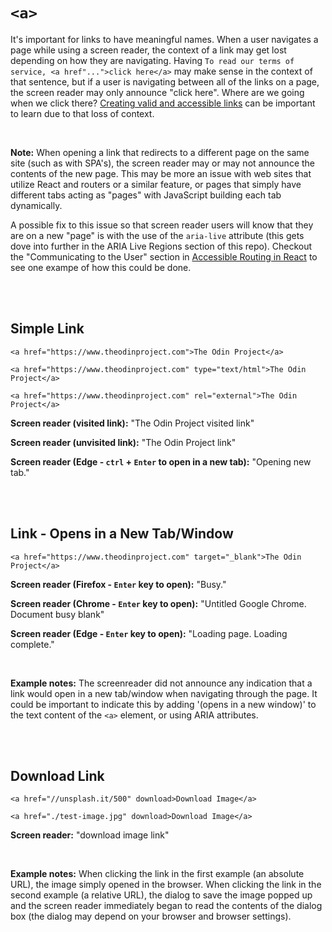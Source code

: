 # `<a>`

It's important for links to have meaningful names. When a user navigates a page while using a screen reader, the context of a link may get lost depending on how they are navigating. Having `To read our terms of service, <a href"...">click here</a>` may make sense in the context of that sentence, but if a user is navigating between all of the links on a page, the screen reader may only announce "click here". Where are we going when we click there? [Creating valid and accessible links](https://www.a11yproject.com/posts/2019-02-15-creating-valid-and-accessible-links/) can be important to learn due to that loss of context.

<br>

**Note:** When opening a link that redirects to a different page on the same site (such as with SPA's), the screen reader may or may not announce the contents of the new page. This may be more an issue with web sites that utilize React and routers or a similar feature, or pages that simply have different tabs acting as "pages" with JavaScript building each tab dynamically.

A possible fix to this issue so that screen reader users will know that they are on a new "page" is with the use of the `aria-live` attribute (this gets dove into further in the ARIA Live Regions section of this repo). Checkout the "Communicating to the User" section in [Accessible Routing in React](https://timwright.org/blog/2019/03/23/accessible-routing-in-react/) to see one exampe of how this could be done.

<br><br>

## Simple Link

    <a href="https://www.theodinproject.com">The Odin Project</a>

    <a href="https://www.theodinproject.com" type="text/html">The Odin Project</a>

    <a href="https://www.theodinproject.com" rel="external">The Odin Project</a>

**Screen reader (visited link):** "The Odin Project visited link"

**Screen reader (unvisited link):** "The Odin Project link"

**Screen reader (Edge - `ctrl` + `Enter` to open in a new tab):** "Opening new tab."

<br><br>

## Link - Opens in a New Tab/Window

    <a href="https://www.theodinproject.com" target="_blank">The Odin Project</a>

**Screen reader (Firefox - `Enter` key to open):** "Busy."

**Screen reader (Chrome - `Enter` key to open):** "Untitled Google Chrome. Document busy blank"

**Screen reader (Edge - `Enter` key to open):** "Loading page. Loading complete."

<br>

**Example notes:** The screenreader did not announce any indication that a link would open in a new tab/window when navigating through the page. It could be important to indicate this by adding '(opens in a new window)' to the text content of the `<a>` element, or using ARIA attributes.

<br><br>

## Download Link

    <a href="//unsplash.it/500" download>Download Image</a>

    <a href="./test-image.jpg" download>Download Image</a>

**Screen reader:** "download image link"

<br>

**Example notes:** When clicking the link in the first example (an absolute URL), the image simply opened in the browser. When clicking the link in the second example (a relative URL), the dialog to save the image popped up and the screen reader immediately began to read the contents of the dialog box (the dialog may depend on your browser and browser settings).
